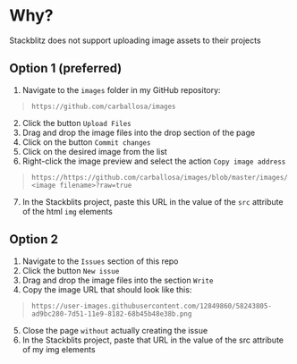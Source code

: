 # Why?
Stackblitz does not support uploading image assets to their projects

## Option 1 (preferred)
1. Navigate to the `images` folder in my GitHub repository:
> ```https://github.com/carballosa/images```
2. Click the button `Upload Files` 
3. Drag and drop the image files into the drop section of the page
4. Click on the button `Commit changes`
5. Click on the desired image from the list
6. Right-click the image preview and select the action `Copy image address` 
>  ```https://https://github.com/carballosa/images/blob/master/images/<image filename>?raw=true```
7. In the Stackblits project, paste this URL in the value of the `src` attribute of the html `img` elements

## Option 2
1. Navigate to the `Issues` section of this repo
2. Click the button `New issue` 
3. Drag and drop the image files into the section `Write`
4. Copy the image URL that should look like this:
>  ```https://user-images.githubusercontent.com/12849860/58243805-ad9bc280-7d51-11e9-8182-68b45b48e38b.png```
5. Close the page `without` actually creating the issue
6. In the Stackblits project, paste that URL in the value of the src attribute of my img elements
